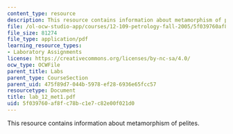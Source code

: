 ```yaml
---
content_type: resource
description: This resource contains information about metamorphism of pelites.
file: /ol-ocw-studio-app/courses/12-109-petrology-fall-2005/5f039760af8fc78bc1e7c82e00f021d0_lab_12_met1.pdf
file_size: 81274
file_type: application/pdf
learning_resource_types:
- Laboratory Assignments
license: https://creativecommons.org/licenses/by-nc-sa/4.0/
ocw_type: OCWFile
parent_title: Labs
parent_type: CourseSection
parent_uid: 475f89d7-044b-5978-ef28-6936e65fcc57
resourcetype: Document
title: lab_12_met1.pdf
uid: 5f039760-af8f-c78b-c1e7-c82e00f021d0
---
```

This resource contains information about metamorphism of pelites.